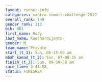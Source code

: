 ```yaml
---
layout: runner-info 
categories: mantra-summit-challenge-2019 
overall_rank: 149
gender_rank: 113
bib: 881
first_name: Rudy
last_name: Koeshardijanto
gender: M
team_name: Private
start_(t_1): Sun, 06-15-00 am
mbah_kamad_(t_2): Sun, 07-08-35 am
finish_(t_3): Sun, 09-59-58 am
race_time: 3-44-58
status: FINISHER
---
```

